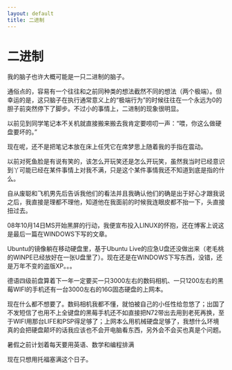 ```yaml
---
layout: default
title: 二进制
---
```

# 二进制
我的脑子也许大概可能是一只二进制的脑子。

通俗点的，容易有一个往往和之前同种类的想法截然不同的想法（两个极端）。但幸运的是，这只脑子在执行通常意义上的“极端行为”的时候往往在一个永远为0的胆子前突然停下了脚步。不过小的事情上，二进制的现象很明显。

以前见到同学笔记本不关机就直接搬来搬去我肯定要唠叨一声：“喂，你这么做硬盘要坏的。”

现在呢，还不是把笔记本放在床上任凭它在席梦思上随着我的手指在震动。

以前对死鱼脸是有说有笑的，该怎么开玩笑还是怎么开玩笑，虽然我当时已经意识到丫可能已经在某件事情上对我不满，只是这个某件事情我还不知道到底是指的什么。

自从废聪和飞机男先后告诉我他们的看法并且我确认他们的确是出于好心才跟我说之后，我直接是理都不理他，知道他在我面前的时候我连眼皮都不抬一下，头直接扭过去。

08年10月14日MS开始黑屏的行动，我便宣布投入LINUX的怀抱，还在博客上说这是最后一篇在WINDOWS下写的文章。

Ubuntu的镜像躺在移动硬盘里，基于Ubuntu Live的应急U盘还没做出来（老毛桃的WINPE已经放好在一张U盘里了）。现在还是在WINDOWS下写东西，没错，还是万年不变的盗版XP。。。

德语四级前盘算着下一年一定要买一只3000左右的数码相机、一只1200左右的黑莓WIFI的手机还有一台3000左右的16G固态硬盘的上网本。

现在什么都不想要了。数码相机我都不懂，就怕被自己的小任性给忽悠了；出国了不发短信了也用不上全键盘的黑莓手机还不如直接把N72带出去用到老死再换，至于WIFI用那台LIFE和PSP得足够了；上网本么用机械硬盘足够了，我想什么环境真的会把硬盘颠坏的话我应该也不会开电脑看东西，另外会不会买也真是个问题。

暑假之前计划着每天要用英语、数学和编程排满

现在只想用托福塞满这个日子。
